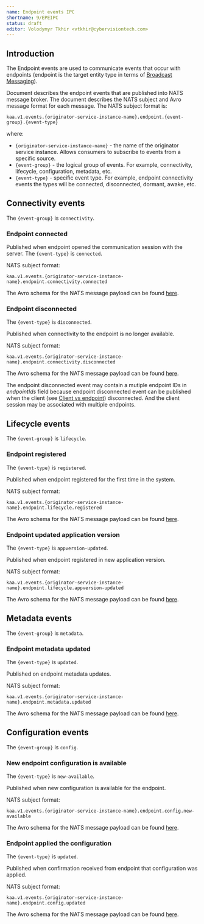 ```yaml
---
name: Endpoint events IPC
shortname: 9/EPEIPC
status: draft
editor: Volodymyr Tkhir <vtkhir@cybervisiontech.com>
---
```


<!-- toc -->

## Introduction

The Endpoint events are used to communicate events that occur with endpoints (endpoint is the target entity type in terms of [Broadcast Messaging](/0003-messaging-ipc/README.md#broadcast-messaging)).

Document describes the endpoint events that are published into NATS message broker.
The document describes the NATS subject and Avro message format for each message.
The NATS subject format is:

  `kaa.v1.events.{originator-service-instance-name}.endpoint.{event-group}.{event-type}`

  where:

  - `{originator-service-instance-name}` - the name of the originator service instance. Allows consumers to subscribe to events from a specific source.
  - `{event-group}` - the logical group of events. For example, connectivity, lifecycle, configuration, metadata, etc.
  - `{event-type}` - specific event type. For example, endpoint connectivity events the types will be connected, disconnected, dormant, awake, etc.

## Connectivity events
The `{event-group}` is `connectivity`.
### Endpoint connected
Published when endpoint opened the communication session with the server.
The `{event-type}` is `connected`.

NATS subject format:

`kaa.v1.events.{originator-service-instance-name}.endpoint.connectivity.connected`

The Avro schema for the NATS message payload can be found [here](./connected.avsc).
### Endpoint disconnected
The `{event-type}` is `disconnected`.

Published when connectivity to the endpoint is no longer available.

NATS subject format:

`kaa.v1.events.{originator-service-instance-name}.endpoint.connectivity.disconnected`

The Avro schema for the NATS message payload can be found [here](./disconnected.avsc).

The endpoint disconnected event may contain a mutiple endpoint IDs in _endpointIds_ field because endpoint disconnected event can be published when the client (see [Client vs endpoint](/0001-kaa-protocol#client-vs-endpoint)) disconnected.
And the client session may be associated with multiple endpoints.

## Lifecycle events
The `{event-group}` is `lifecycle`.
### Endpoint registered

The `{event-type}` is `registered`.

Published when endpoint registered for the first time in the system.

NATS subject format:

`kaa.v1.events.{originator-service-instance-name}.endpoint.lifecycle.registered`

The Avro schema for the NATS message payload can be found [here](./registered.avsc).

### Endpoint updated application version

The `{event-type}` is `appversion-updated`.

Published when endpoint registered in new application version.

NATS subject format:

`kaa.v1.events.{originator-service-instance-name}.endpoint.lifecycle.appversion-updated`

The Avro schema for the NATS message payload can be found [here](./app-version-updated.avsc).

## Metadata events
The `{event-group}` is `metadata`.
### Endpoint metadata updated

The `{event-type}` is `updated`.

Published on endpoint metadata updates.

NATS subject format:

`kaa.v1.events.{originator-service-instance-name}.endpoint.metadata.updated`

The Avro schema for the NATS message payload can be found [here](./metadata-updated.avsc).

## Configuration events
The `{event-group}` is `config`.
### New endpoint configuration is available

The `{event-type}` is `new-available`.

Published when new configuration is available for the endpoint.

NATS subject format:

`kaa.v1.events.{originator-service-instance-name}.endpoint.config.new-available`

The Avro schema for the NATS message payload can be found [here](./new-config-available.avsc).
### Endpoint applied the configuration

The `{event-type}` is `updated`.

Published when confirmation received from endpoint that configuration was applied.

NATS subject format:

`kaa.v1.events.{originator-service-instance-name}.endpoint.config.updated`

The Avro schema for the NATS message payload can be found [here](./config-updated.avsc).


